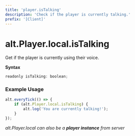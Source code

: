 ```yaml
---
title: 'player.isTalking'
description: 'Check if the player is currently talking.'
prefix: '[Client]'
---
```


# alt.Player.local.isTalking

Get if the player is currently using their voice.

**Syntax**

```js
readonly isTalking: boolean;
```

### Example Usage

```js
alt.everyTick(() => {
    if (alt.Player.local.isTalking) {
        alt.log('You are currently talking!');
    }
});
```

_alt.Player.local can also be a **player instance** from server_
